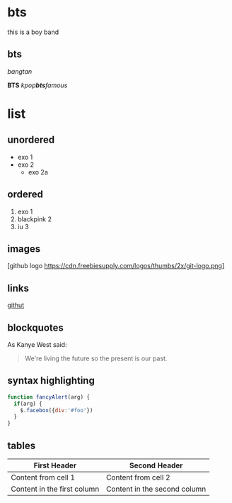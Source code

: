 # bts
this is a boy band
## bts
_*bangtan*_

**BTS**
_kpop**bts**famous_
# list
## unordered
* exo 1
* exo 2
  * exo 2a
## ordered
1. exo 1
1. blackpink 2
1. iu 3
## images
[github logo https://cdn.freebiesupply.com/logos/thumbs/2x/git-logo.png]
## links
[githut](https://github.com)
## blockquotes
As Kanye West said:

> We're living the future so
> the present is our past.
## syntax highlighting
```javascript
function fancyAlert(arg) {
  if(arg) {
    $.facebox({div:'#foo'})
  }
}
```
## tables
First Header | Second Header
------------ | -------------
Content from cell 1 | Content from cell 2
Content in the first column | Content in the second column
